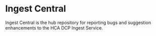 # Ingest Central
Ingest Central is the hub repository for reporting bugs and suggestion enhancements to the HCA DCP Ingest Service.

